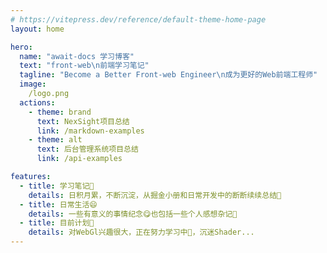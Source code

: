 ```yaml
---
# https://vitepress.dev/reference/default-theme-home-page
layout: home

hero:
  name: "await-docs 学习博客"
  text: "front-web\n前端学习笔记"
  tagline: "Become a Better Front-web Engineer\n成为更好的Web前端工程师"
  image:
    /logo.png
  actions:
    - theme: brand
      text: NexSight项目总结
      link: /markdown-examples
    - theme: alt
      text: 后台管理系统项目总结
      link: /api-examples

features:
  - title: 学习笔记🚀
    details: 日积月累，不断沉淀，从掘金小册和日常开发中的断断续续总结🌛
  - title: 日常生活😄
    details: 一些有意义的事情纪念😋也包括一些个人感想杂记📝
  - title: 目前计划🧐
    details: 对WebGl兴趣很大，正在努力学习中💪，沉迷Shader...
---
```


